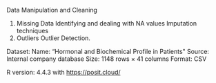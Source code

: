 Data Manipulation and Cleaning
  1. Missing Data 
      Identifying and dealing with NA values 
      Imputation techniques 
  2. Outliers 
      Outlier Detection.

Dataset:
  Name: “Hormonal and Biochemical Profile in Patients"
  Source: Internal company database
  Size: 1148 rows × 41 columns
  Format: CSV
  
R version: 4.4.3
with https://posit.cloud/

